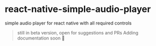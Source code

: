 # react-native-simple-audio-player
simple audio player for react native with all required controls
> still in beta version, open for suggestions and PRs
> Adding documentation soon :rocket:
